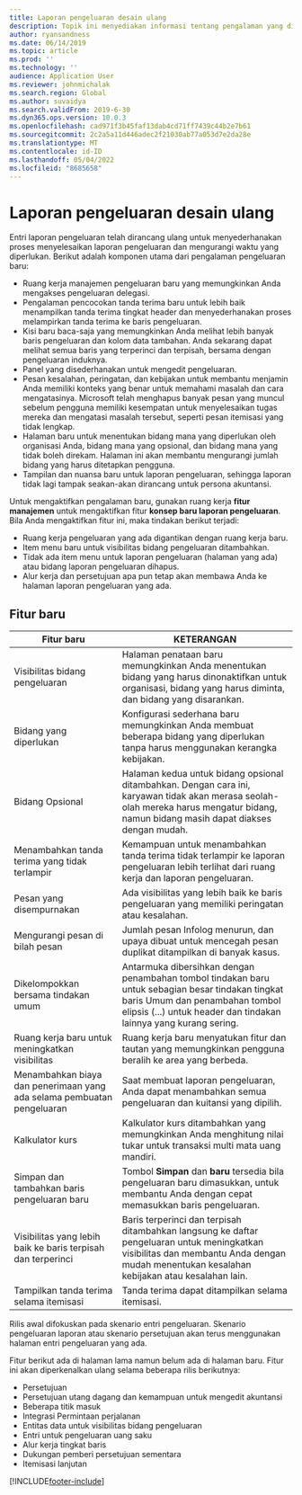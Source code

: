 ```yaml
---
title: Laporan pengeluaran desain ulang
description: Topik ini menyediakan informasi tentang pengalaman yang didesain ulang dan yang dirancang ulang untuk entri laporan pengeluaran.
author: ryansandness
ms.date: 06/14/2019
ms.topic: article
ms.prod: ''
ms.technology: ''
audience: Application User
ms.reviewer: johnmichalak
ms.search.region: Global
ms.author: suvaidya
ms.search.validFrom: 2019-6-30
ms.dyn365.ops.version: 10.0.3
ms.openlocfilehash: cad971f3b45faf13dab4cd71ff7439c44b2e7b61
ms.sourcegitcommit: 2c2a5a11d446adec2f21030ab77a053d7e2da28e
ms.translationtype: MT
ms.contentlocale: id-ID
ms.lasthandoff: 05/04/2022
ms.locfileid: "8685658"
---
```

# <a name="redesigned-expense-reports"></a>Laporan pengeluaran desain ulang

Entri laporan pengeluaran telah dirancang ulang untuk menyederhanakan proses menyelesaikan laporan pengeluaran dan mengurangi waktu yang diperlukan. Berikut adalah komponen utama dari pengalaman pengeluaran baru:

- Ruang kerja manajemen pengeluaran baru yang memungkinkan Anda mengakses pengeluaran delegasi.
- Pengalaman pencocokan tanda terima baru untuk lebih baik menampilkan tanda terima tingkat header dan menyederhanakan proses melampirkan tanda terima ke baris pengeluaran.
- Kisi baru baca-saja yang memungkinkan Anda melihat lebih banyak baris pengeluaran dan kolom data tambahan. Anda sekarang dapat melihat semua baris yang terperinci dan terpisah, bersama dengan pengeluaran induknya.
- Panel yang disederhanakan untuk mengedit pengeluaran.
- Pesan kesalahan, peringatan, dan kebijakan untuk membantu menjamin Anda memiliki konteks yang benar untuk memahami masalah dan cara mengatasinya. Microsoft telah menghapus banyak pesan yang muncul sebelum pengguna memiliki kesempatan untuk menyelesaikan tugas mereka dan mengatasi masalah tersebut, seperti pesan itemisasi yang tidak lengkap.
- Halaman baru untuk menentukan bidang mana yang diperlukan oleh organisasi Anda, bidang mana yang opsional, dan bidang mana yang tidak boleh direkam. Halaman ini akan membantu mengurangi jumlah bidang yang harus ditetapkan pengguna.
- Tampilan dan nuansa baru untuk laporan pengeluaran, sehingga laporan tidak lagi tampak seakan-akan dirancang untuk persona akuntansi.

Untuk mengaktifkan pengalaman baru, gunakan ruang kerja **fitur manajemen** untuk mengaktifkan fitur **konsep baru laporan pengeluaran**. Bila Anda mengaktifkan fitur ini, maka tindakan berikut terjadi:

- Ruang kerja pengeluaran yang ada digantikan dengan ruang kerja baru.
- Item menu baru untuk visibilitas bidang pengeluaran ditambahkan.
- Tidak ada item menu untuk laporan pengeluaran (halaman yang ada) atau bidang laporan pengeluaran dihapus.
- Alur kerja dan persetujuan apa pun tetap akan membawa Anda ke halaman laporan pengeluaran yang ada.

## <a name="new-features"></a>Fitur baru

| Fitur baru | KETERANGAN |
|---|----|
| Visibilitas bidang pengeluaran | Halaman penataan baru memungkinkan Anda menentukan bidang yang harus dinonaktifkan untuk organisasi, bidang yang harus diminta, dan bidang yang disarankan. |
| Bidang yang diperlukan | Konfigurasi sederhana baru memungkinkan Anda membuat beberapa bidang yang diperlukan tanpa harus menggunakan kerangka kebijakan. |
| Bidang Opsional | Halaman kedua untuk bidang opsional ditambahkan. Dengan cara ini, karyawan tidak akan merasa seolah-olah mereka harus mengatur bidang, namun bidang masih dapat diakses dengan mudah. |
| Menambahkan tanda terima yang tidak terlampir | Kemampuan untuk menambahkan tanda terima tidak terlampir ke laporan pengeluaran lebih terlihat dari ruang kerja dan laporan pengeluaran. |
| Pesan yang disempurnakan | Ada visibilitas yang lebih baik ke baris pengeluaran yang memiliki peringatan atau kesalahan. |
| Mengurangi pesan di bilah pesan| Jumlah pesan Infolog menurun, dan upaya dibuat untuk mencegah pesan duplikat ditampilkan di banyak kasus. |
| Dikelompokkan bersama tindakan umum | Antarmuka dibersihkan dengan penambahan tombol tindakan baru untuk sebagian besar tindakan tingkat baris Umum dan penambahan tombol elipsis (...) untuk header dan tindakan lainnya yang kurang sering. |
| Ruang kerja baru untuk meningkatkan visibilitas | Ruang kerja baru menyatukan fitur dan tautan yang memungkinkan pengguna beralih ke area yang berbeda. |
| Menambahkan biaya dan penerimaan yang ada selama pembuatan pengeluaran | Saat membuat laporan pengeluaran, Anda dapat menambahkan semua pengeluaran dan kuitansi yang dipilih. |
| Kalkulator kurs | Kalkulator kurs ditambahkan yang memungkinkan Anda menghitung nilai tukar untuk transaksi multi mata uang mandiri. |
| Simpan dan tambahkan baris pengeluaran baru | Tombol **Simpan** dan **baru** tersedia bila pengeluaran baru dimasukkan, untuk membantu Anda dengan cepat memasukkan baris pengeluaran. |
| Visibilitas yang lebih baik ke baris terpisah dan terperinci | Baris terperinci dan terpisah ditambahkan langsung ke daftar pengeluaran untuk meningkatkan visibilitas dan membantu Anda dengan mudah menentukan kesalahan kebijakan atau kesalahan lain. |
| Tampilkan tanda terima selama itemisasi | Tanda terima dapat ditampilkan selama itemisasi. |

Rilis awal difokuskan pada skenario entri pengeluaran. Skenario pengeluaran laporan atau skenario persetujuan akan terus menggunakan halaman entri pengeluaran yang ada.

Fitur berikut ada di halaman lama namun belum ada di halaman baru. Fitur ini akan diperkenalkan ulang selama beberapa rilis berikutnya:

- Persetujuan
- Persetujuan utang dagang dan kemampuan untuk mengedit akuntansi
- Beberapa titik masuk
- Integrasi Permintaan perjalanan
- Entitas data untuk visibilitas bidang pengeluaran
- Entri untuk pengeluaran uang saku
- Alur kerja tingkat baris
- Dukungan pemberi persetujuan sementara
- Itemisasi lanjutan


[!INCLUDE[footer-include](../includes/footer-banner.md)]